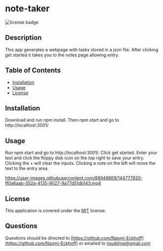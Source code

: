 
  # note-taker
  ![license badge](https://img.shields.io/badge/license-MIT-blue)
  ## Description

  This app generates a webpage with tasks stored in a json file. After clicking get started it takes you to the notes page allowing entry.

  ## Table of Contents

  * [Installation](#installation)
  * [Usage](#usage)
  * [License](#license)
  

  ## Installation

  Download and run npm install. Then npm start and go to http://localhost:3001/

  ## Usage

  Run npm start and go to http://localhost:3001/. Click get started. Enter your text and click the floppy disk icon on the top right to save your entry. Clicking the + will clear the inputs. Clicking a note on the left will move the text to the entry area.
  


https://user-images.githubusercontent.com/88948869/144777820-ff0a6aab-352a-4135-9027-9a77d51db143.mp4


  
  
  
  

  ## License
    
  This application is covered under the [MIT](https://choosealicense.com/licenses/mit/) license.
  
  

  

  

  

  

  

  

  

  ## Questions

  Questions should be directed to [https://github.com/Naomi-Eckhoff](https://github.com/Naomi-Eckhoff) or emailed to nsuibhne@gmail.com
  
